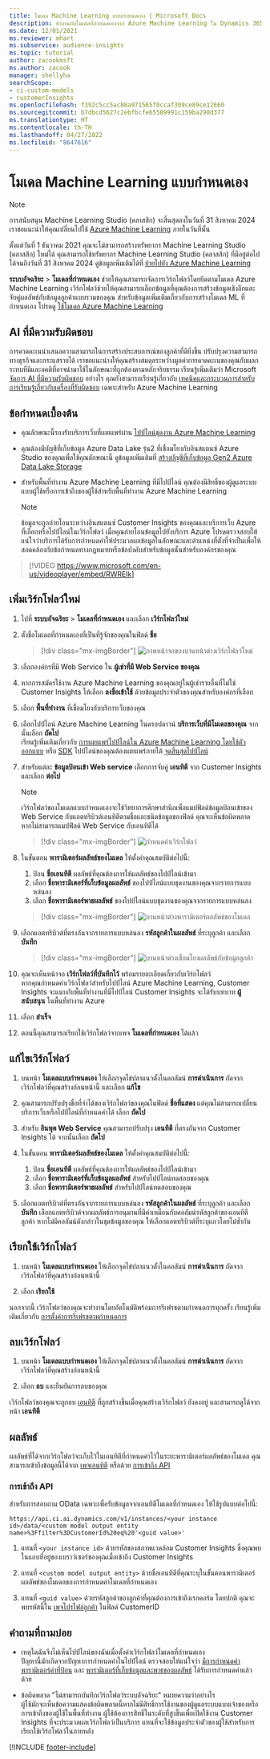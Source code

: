 ```yaml
---
title: โมเดล Machine Learning แบบกำหนดเอง | Microsoft Docs
description: ทำงานกับโมเดลที่กำหนดเองจาก Azure Machine Learning ใน Dynamics 365 Customer Insights
ms.date: 12/01/2021
ms.reviewer: mhart
ms.subservice: audience-insights
ms.topic: tutorial
author: zacookmsft
ms.author: zacook
manager: shellyha
searchScope:
- ci-custom-models
- customerInsights
ms.openlocfilehash: f392c5cc5ac88a971565f0ccaf309ce89ce12660
ms.sourcegitcommit: b7dbcd5627c2ebfbcfe65589991c159ba290d377
ms.translationtype: HT
ms.contentlocale: th-TH
ms.lasthandoff: 04/27/2022
ms.locfileid: "8647616"
---
```

# <a name="custom-machine-learning-models"></a>โมเดล Machine Learning แบบกำหนดเอง

> [!NOTE]
> การสนับสนุน Machine Learning Studio (คลาสสิก) จะสิ้นสุดลงในวันที่ 31 สิงหาคม 2024 เราขอแนะนำให้คุณเปลี่ยนไปใช้ [Azure Machine Learning](/azure/machine-learning/overview-what-is-azure-machine-learning) ภายในวันที่นั้น
>
> ตั้งแต่วันที่ 1 ธันวาคม 2021 คุณจะไม่สามารถสร้างทรัพยากร Machine Learning Studio (คลาสสิก) ใหม่ได้ คุณสามารถใช้ทรัพยากร Machine Learning Studio (คลาสสิก) ที่มีอยู่ต่อไปได้จนถึงวันที่ 31 สิงหาคม 2024 ดูข้อมูลเพิ่มเติมได้ที่ [ย้ายไปยัง Azure Machine Learning](/azure/machine-learning/migrate-overview)


**ระบบอัจฉริยะ** > **โมเดลที่กำหนดเอง** ช่วยให้คุณสามารถจัดการเวิร์กโฟลว์โดยยึดตามโมเดล Azure Machine Learning เวิร์กโฟลว์ช่วยให้คุณสามารถเลือกข้อมูลที่คุณต้องการสร้างข้อมูลเชิงลึกและจับคู่ผลลัพธ์กับข้อมูลลูกค้าแบบรวมของคุณ สำหรับข้อมูลเพิ่มเติมเกี่ยวกับการสร้างโมเดล ML ที่กำหนดเอง โปรดดู [ใช้โมเดล Azure Machine Learning](azure-machine-learning-experiments.md)

## <a name="responsible-ai"></a>AI ที่มีความรับผิดชอบ

การคาดคะเนนำเสนอความสามารถในการสร้างประสบการณ์ของลูกค้าที่ดียิ่งขึ้น ปรับปรุงความสามารถทางธุรกิจและกระแสรายได้ เราขอแนะนำงให้คุณสร้างสมดุลระหว่างมูลค่าการคาดคะเนของคุณกับผลกระทบที่มีและอคติที่อาจนำมาใช้ในลักษณะที่ถูกต้องตามหลักจริยธรรม เรียนรู้เพิ่มเติมว่า Microsoft [จัดการ AI ที่มีความรับผิดชอบ](https://www.microsoft.com/ai/responsible-ai?activetab=pivot1%3aprimaryr6) อย่างไร คุณยังสามารถเรียนรู้เกี่ยวกับ [เทคนิคและกระบวนการสำหรับการเรียนรู้เกี่ยวกับเครื่องที่รับผิดชอบ](/azure/machine-learning/concept-responsible-ml) เฉพาะสำหรับ Azure Machine Learning

## <a name="prerequisites"></a>ข้อกำหนดเบื้องต้น

- คุณลักษณะนี้รองรับบริการเว็บที่เผยแพร่ผ่าน [ไปป์ไลน์ชุดงาน Azure Machine Learning](/azure/machine-learning/concept-ml-pipelines)

- คุณต้องมีบัญชีที่เก็บข้อมูล Azure Data Lake รุ่น2 ที่เชื่อมโยงกับอินสแตนซ์ Azure Studio ของคุณเพื่อใช้คุณลักษณะนี้ ดูข้อมูลเพิ่มเติมที่ [สร้างบัญชีที่เก็บข้อมูล Gen2 Azure Data Lake Storage](/azure/storage/blobs/data-lake-storage-quickstart-create-account)

- สำหรับพื้นที่ทำงาน Azure Machine Learning ที่มีไปป์ไลน์ คุณต้องมีสิทธิ์ของผู้ดูแลระบบแบบผู้ใช้หรือการเข้าถึงของผู้ใช้สำหรับพื้นที่ทำงาน Azure Machine Learning

   > [!NOTE]
   > ข้อมูลจะถูกถ่ายโอนระหว่างอินสแตนซ์ Customer Insights ของคุณและบริการเว็บ Azure ที่เลือกหรือไปป์ไลน์ในเวิร์กโฟลว์ เมื่อคุณถ่ายโอนข้อมูลไปยังบริการ Azure โปรดตรวจสอบให้แน่ใจว่าบริการได้รับการกําหนดค่าให้ประมวลผลข้อมูลในลักษณะและตําแหน่งที่ตั้งที่จําเป็นเพื่อให้สอดคล้องกับข้อกําหนดทางกฎหมายหรือข้อบังคับสําหรับข้อมูลนั้นสําหรับองค์กรของคุณ

> [!VIDEO https://www.microsoft.com/en-us/videoplayer/embed/RWRElk]

## <a name="add-a-new-workflow"></a>เพิ่มเวิร์กโฟลว์ใหม่

1. ไปที่ **ระบบอัจฉริยะ** > **โมเดลที่กำหนดเอง** และเลือก **เวิร์กโฟลว์ใหม่**

1. ตั้งชื่อโมเดลที่กำหนดเองที่เป็นที่รู้จักของคุณในฟิลด์ **ชื่อ**

   > [!div class="mx-imgBorder"]
   > ![ภาพหน้าจอของบานหน้าต่างเวิร์กโฟลว์ใหม่](media/new-workflowv2.png "ภาพหน้าจอของบานหน้าต่างเวิร์กโฟลว์ใหม่")

1. เลือกองค์กรที่มี Web Service ใน **ผู้เช่าที่มี Web Service ของคุณ**

1. หากการสมัครใช้งาน Azure Machine Learning ของคุณอยู่ในผู้เช่ารายอื่นที่ไม่ใช่ Customer Insights ให้เลือก **ลงชื่อเข้าใช้** ด้วยข้อมูลประจำตัวของคุณสำหรับองค์กรที่เลือก

1. เลือก **พื้นที่ทำงาน** ที่เชื่อมโยงกับบริการเว็บของคุณ 

1. เลือกไปป์ไลน์ Azure Machine Learning ในดรอปดาวน์ **บริการเว็บที่มีโมเดลของคุณ** จากนั้นเลือก **ถัดไป**    
   เรียนรู้เพิ่มเติมเกี่ยวกับ [การเผยแพร่ไปป์ไลน์ใน Azure Machine Learning โดยใช้ตัวออกแบบ](/azure/machine-learning/concept-ml-pipelines#building-pipelines-with-the-designer) หรือ [SDK](/azure/machine-learning/concept-ml-pipelines#building-pipelines-with-the-python-sdk) ไปป์ไลน์ของคุณต้องเผยแพร่ภายใต้ [จุดสิ้นสุดไปป์ไลน์](/azure/machine-learning/how-to-run-batch-predictions-designer#submit-a-pipeline-run)

1. สำหรับแต่ละ **ข้อมูลป้อนเข้า Web service** เลือกการจับคู่ **เอนทิตี** จาก Customer Insights และเลือก **ต่อไป**
   > [!NOTE]
   > เวิร์กโฟลว์ของโมเดลแบบกำหนดเองจะใช้วิทยาการศึกษาสำนึกเพื่อแมปฟิลด์ข้อมูลป้อนเข้าของ Web Service กับแอตทริบิวต์เอนทิตีตามชื่อและชนิดข้อมูลของฟิลด์ คุณจะเห็นข้อผิดพลาด หากไม่สามารถแมปฟิลด์ Web Service กับเอนทิตีได้

   > [!div class="mx-imgBorder"]
   > ![กำหนดค่าเวิร์กโฟลว์](media/intelligence-screen2-updated.png "กำหนดค่าเวิร์กโฟลว์")

1. ในขั้นตอน **พารามิเตอร์ผลลัพธ์ของโมเดล** ให้ตั้งค่าคุณสมบัติต่อไปนี้:
      1. ป้อน **ชื่อเอนทิตี** ผลลัพธ์ที่คุณต้องการให้ผลลัพธ์ของไปป์ไลน์เข้ามา
      1. เลือก **ชื่อพารามิเตอร์ที่เก็บข้อมูลผลลัพธ์** ของไปป์ไลน์แบบชุดงานของคุณจากรายการแบบหล่นลง
      1. เลือก **ชื่อพารามิเตอร์พาธผลลัพธ์** ของไปป์ไลน์แบบชุดงานของคุณจากรายการแบบหล่นลง

      > [!div class="mx-imgBorder"]
      > ![บานหน้าต่างพารามิเตอร์ผลลัพธ์ของโมเดล](media/intelligence-screen3-outputparameters.png "บานหน้าต่างพารามิเตอร์ผลลัพธ์ของโมเดล")

1. เลือกแอตทริบิวต์ที่ตรงกันจากรายการแบบหล่นลง **รหัสลูกค้าในผลลัพธ์** ที่ระบุลูกค้า และเลือก **บันทึก**

   > [!div class="mx-imgBorder"]
   > ![บานหน้าต่างเชื่อมโยงผลลัพธ์กับข้อมูลลูกค้า](media/intelligence-screen4-relatetocustomer.png "บานหน้าต่างเชื่อมโยงผลลัพธ์กับข้อมูลลูกค้า")

1. คุณจะเห็นหน้าจอ **เวิร์กโฟลว์ที่บันทึกไว้** พร้อมรายละเอียดเกี่ยวกับเวิร์กโฟลว์    
   หากคุณกำหนดค่าเวิร์กโฟลว์สำหรับไปป์ไลน์ Azure Machine Learning, Customer Insights จะแนบกับพื้นที่ทำงานที่มีไปป์ไลน์ Customer Insights จะได้รับบทบาท **ผู้สนับสนุน** ในพื้นที่ทำงาน Azure

1. เลือก **สำเร็จ**

1. ตอนนี้คุณสามารถเรียกใช้เวิร์กโฟลว์จากเพจ **โมเดลที่กำหนดเอง** ได้แล้ว

## <a name="edit-a-workflow"></a>แก้ไขเวิร์กโฟลว์

1. บนหน้า **โมเดลแบบกำหนดเอง** ให้เลือกจุดไข่ปลาแนวตั้งในคอลัมน์ **การดำเนินการ** ถัดจากเวิร์กโฟลว์ที่คุณสร้างก่อนหน้านี้ และเลือก **แก้ไข**

1. คุณสามารถปรับปรุงชื่อที่จำได้ของเวิร์กโฟลว์ของคุณในฟิลด์ **ชื่อที่แสดง** แต่คุณไม่สามารถเปลี่ยนบริการเว็บหรือไปป์ไลน์ที่กำหนดค่าได้ เลือก **ถัดไป**

1. สำหรับ **อินพุต Web Service** คุณสามารถปรับปรุง **เอนทิตี** ที่ตรงกันจาก Customer Insights ได้ จากนั้นเลือก **ถัดไป**

1. ในขั้นตอน **พารามิเตอร์ผลลัพธ์ของโมเดล** ให้ตั้งค่าคุณสมบัติต่อไปนี้:
      1. ป้อน **ชื่อเอนทิตี** ผลลัพธ์ที่คุณต้องการให้ผลลัพธ์ของไปป์ไลน์เข้ามา
      1. เลือก **ชื่อพารามิเตอร์ที่เก็บข้อมูลผลลัพธ์** สำหรับไปป์ไลน์ทดสอบของคุณ
      1. เลือก **ชื่อพารามิเตอร์พาธผลลัพธ์** สำหรับไปป์ไลน์ทดสอบของคุณ

1. เลือกแอตทริบิวต์ที่ตรงกันจากรายการแบบหล่นลง **รหัสลูกค้าในผลลัพธ์** ที่ระบุลูกค้า และเลือก **บันทึก**
   เลือกแอตทริบิวต์จากผลลัพธ์การอนุมานที่มีค่าเหมือนกับคอลัมน์รหัสลูกค้าของเอนทิตีลูกค้า หากไม่มีคอลัมน์ดังกล่าวในชุดข้อมูลของคุณ ให้เลือกแอตทริบิวต์ที่ระบุแถวโดยไม่ซ้ำกัน

## <a name="run-a-workflow"></a>เรียกใช้เวิร์กโฟลว์

1. บนหน้า **โมเดลแบบกำหนดเอง** ให้เลือกจุดไข่ปลาแนวตั้งในคอลัมน์ **การดำเนินการ** ถัดจากเวิร์กโฟลว์ที่คุณสร้างก่อนหน้านี้

1. เลือก **เรียกใช้**

นอกจากนี้ เวิร์กโฟลว์ของคุณจะทำงานโดยอัตโนมัติพร้อมการรีเฟรชตามกำหนดการทุกครั้ง เรียนรู้เพิ่มเติมเกี่ยวกับ [การตั้งค่าการรีเฟรชตามกำหนดการ](system.md#schedule-tab)

## <a name="delete-a-workflow"></a>ลบเวิร์กโฟลว์

1. บนหน้า **โมเดลแบบกำหนดเอง** ให้เลือกจุดไข่ปลาแนวตั้งในคอลัมน์ **การดำเนินการ** ถัดจากเวิร์กโฟลว์ที่คุณสร้างก่อนหน้านี้

1. เลือก **ลบ** และยืนยันการลบของคุณ

เวิร์กโฟลว์ของคุณจะถูกลบ [เอนทิตี](entities.md) ที่ถูกสร้างขึ้นเมื่อคุณสร้างเวิร์กโฟลว์ ยังคงอยู่ และสามารถดูได้จากหน้า **เอนทิตี**

## <a name="results"></a>ผลลัพธ์

ผลลัพธ์ที่ได้จากเวิร์กโฟลว์จะเก็บไว้ในเอนทิตีที่กำหนดค่าไว้ในระยะพารามิเตอร์ผลลัพธ์ของโมเดล คุณสามารถเข้าถึงข้อมูลนี้ได้จาก [เพจเอนทิตี](entities.md) หรือด้วย [การเข้าถึง API](apis.md)

### <a name="api-access"></a>การเข้าถึง API

สำหรับการสอบถาม OData เฉพาะเพื่อรับข้อมูลจากเอนทิตีโมเดลที่กำหนดเอง ให้ใช้รูปแบบต่อไปนี้:

`https://api.ci.ai.dynamics.com/v1/instances/<your instance id>/data/<custom model output entity name>%3Ffilter%3DCustomerId%20eq%20'<guid value>'`

1. แทนที่ `<your instance id>` ด้วยรหัสของสภาพแวดล้อม Customer Insights ซึ่งคุณพบในแถบที่อยู่ของเบราว์เซอร์ของคุณเมื่อเข้าถึง Customer Insights

1. แทนที่ `<custom model output entity>` ด้วยชื่อเอนทิตีที่คุณระบุในขั้นตอนพารามิเตอร์ผลลัพธ์ของโมเดลของการกำหนดค่าโมเดลที่กำหนดเอง

1. แทนที่ `<guid value>` ด้วยรหัสลูกค้าของลูกค้าที่คุณต้องการเข้าถึงเรกคอร์ด โดยปกติ คุณจะพบรหัสนี้ใน [เพจโปรไฟล์ลูกค้า](customer-profiles.md) ในฟิลด์ CustomerID

## <a name="frequently-asked-questions"></a>คำถามที่ถามบ่อย

- เหตุใดฉันจึงไม่เห็นไปป์ไลน์ของฉันเมื่อตั้งค่าเวิร์กโฟลว์โมเดลที่กำหนดเอง    
  ปัญหานี้มักเกิดจากปัญหาการกำหนดค่าในไปป์ไลน์ ตรวจสอบให้แน่ใจว่า [มีการกำหนดค่าพารามิเตอร์ค่าที่ป้อน](azure-machine-learning-experiments.md#dataset-configuration) และ [พารามิเตอร์ที่เก็บข้อมูลและพาธของผลลัพธ์](azure-machine-learning-experiments.md#import-pipeline-data-into-customer-insights) ได้รับการกำหนดค่าแล้วด้วย

- ข้อผิดพลาด "ไม่สามารถบันทึกเวิร์กโฟลว์ระบบอัจฉริยะ" หมายความว่าอย่างไร    
  ผู้ใช้มักจะเห็นข้อความแสดงข้อผิดพลาดนี้หากไม่มีสิทธิ์การใช้งานของผู้ดูแลระบบแบบเจ้าของหรือการเข้าถึงของผู้ใช้ในพื้นที่ทำงาน ผู้ใช้ต้องการสิทธิ์ในระดับที่สูงขึ้นเพื่อเปิดใช้งาน Customer Insights ที่จะประมวลผลเวิร์กโฟลว์เป็นบริการ แทนที่จะใช้ข้อมูลประจำตัวของผู้ใช้สำหรับการเรียกใช้เวิร์กโฟลว์ในภายหลัง

[!INCLUDE [footer-include](includes/footer-banner.md)]
